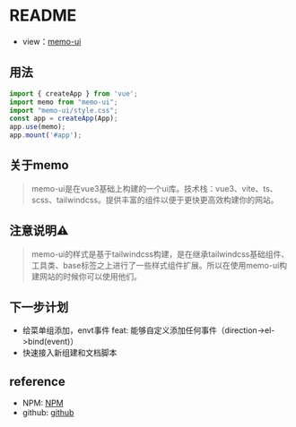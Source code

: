 # README
+ view：[memo-ui](https://mk-editor.glitch.me/)
  
## 用法
```typescript
import { createApp } from 'vue';
import memo from "memo-ui";
import "memo-ui/style.css";
const app = createApp(App);
app.use(memo);
app.mount('#app');
```
## 关于memo
> memo-ui是在vue3基础上构建的一个ui库。技术栈：vue3、vite、ts、scss、tailwindcss。提供丰富的组件以便于更快更高效构建你的网站。

## 注意说明⚠️
> memo-ui的样式是基于tailwindcss构建，是在继承tailwindcss基础组件、工具类、base标签之上进行了一些样式组件扩展。所以在使用memo-ui构建网站的时候你可以使用他们。

## 下一步计划
+ 给菜单组添加，envt事件 feat: 能够自定义添加任何事件（direction->el->bind(event)）
+ 快速接入新组建和文档脚本

## reference
+ NPM: [NPM](https://www.npmjs.com/package/memo-ui)
+ github: [github](https://github.com/Mrxyy/memo-ui)

